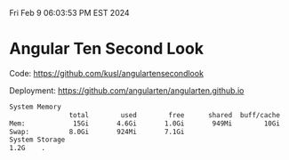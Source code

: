 Fri Feb  9 06:03:53 PM EST 2024

# Angular Ten Second Look

Code: https://github.com/kusl/angulartensecondlook

Deployment: https://github.com/angularten/angularten.github.io

```bash
System Memory
               total        used        free      shared  buff/cache   available
Mem:            15Gi       4.6Gi       1.0Gi       949Mi        10Gi        10Gi
Swap:          8.0Gi       924Mi       7.1Gi
System Storage
1.2G	.
```
```bash
